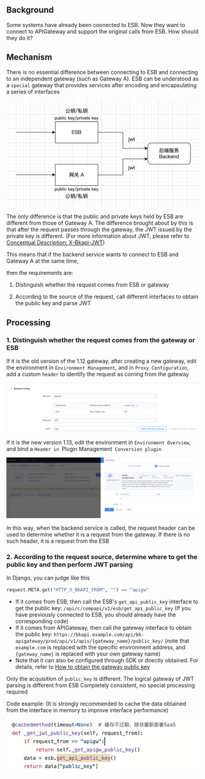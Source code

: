 ## Background

Some systems have already been connected to ESB. Now they want to connect to APIGateway and support the original calls from ESB. How should they do it?

## Mechanism

There is no essential difference between connecting to ESB and connecting to an independent gateway (such as Gateway A). ESB can be understood as a `special` gateway that provides services after encoding and encapsulating a series of interfaces

![access-esb-and-gateway-01.png](./media/connect-esb-and-gateway-01.png)

The only difference is that the public and private keys held by ESB are different from those of Gateway A. The difference brought about by this is that after the request passes through the gateway, the JWT issued by the private key is different. (For more information about JWT, please refer to [Conceptual Description: X-Bkapi-JWT](../../Explanation/jwt.md))

This means that if the backend service wants to connect to ESB and Gateway A at the same time,

then the requirements are:

1. Distinguish whether the request comes from ESB or gateway

2. According to the source of the request, call different interfaces to obtain the public key and parse JWT

## Processing

### 1. Distinguish whether the request comes from the gateway or ESB

If it is the old version of the 1.12 gateway, after creating a new gateway, edit the environment in `Environment Management`, and in `Proxy Configuration`, add a custom `header` to identify the request as coming from the gateway

![access-esb-and-gateway-02.png](./media/connect-esb-and-gateway-02.png)

If it is the new version 1.13, edit the environment in `Environment Overview`, and bind a `Header in `Plugin Management` Conversion plugin`

![access-esb-and-gateway-03.png](./media/connect-esb-and-gateway-03.png)

In this way, when the backend service is called, the request header can be used to determine whether it is a request from the gateway. If there is no such header, it is a request from the ESB

### 2. According to the request source, determine where to get the public key and then perform JWT parsing

In Django, you can judge like this

```python
request.META.get("HTTP_X_BKAPI_FROM", "") == "apigw"

```

- If it comes from ESB, then call the ESB's `get_api_public_key` interface to get the public key: `/api/c/compapi/v2/esb/get_api_public_key` (If you have previously connected to ESB, you should already have the corresponding code)
- If it comes from APIGateway, then call the gateway interface to obtain the public key: `https://bkapi.example.com/api/bk-apigateway/prod/api/v1/apis/{gateway_name}/public_key/` (note that `example.com` is replaced with the specific environment address, and `{gateway_name}` is replaced with your own gateway name)
- Note that it can also be configured through SDK or directly obtained. For details, refer to [How to obtain the gateway public key](https://github.com/TencentBlueKing/bkpaas-python-sdk/tree/master/sdks/apigw-manager#%E5%A6%82%E4%BD%95%E8%8E%B7%E5%8F%96%E7%BD%91%E5%85%B3%E5%85%AC%E9%92%A5)

Only the acquisition of `public_key` is different. The logical gateway of JWT parsing is different from ESB Completely consistent, no special processing required

Code example: (It is strongly recommended to cache the data obtained from the interface in memory to improve interface performance)

![access-esb-and-gateway-04.png](./media/connect-esb-and-gateway-04.png)